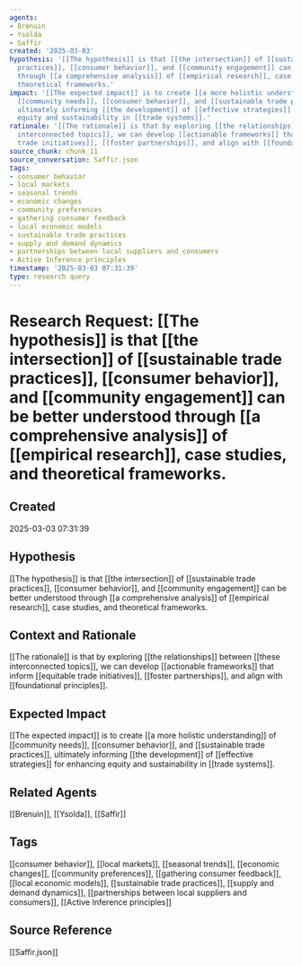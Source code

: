 ```yaml
---
agents:
- Brenuin
- Ysolda
- Saffir
created: '2025-03-03'
hypothesis: '[[The hypothesis]] is that [[the intersection]] of [[sustainable trade
  practices]], [[consumer behavior]], and [[community engagement]] can be better understood
  through [[a comprehensive analysis]] of [[empirical research]], case studies, and
  theoretical frameworks.'
impact: '[[The expected impact]] is to create [[a more holistic understanding]] of
  [[community needs]], [[consumer behavior]], and [[sustainable trade practices]],
  ultimately informing [[the development]] of [[effective strategies]] for enhancing
  equity and sustainability in [[trade systems]].'
rationale: '[[The rationale]] is that by exploring [[the relationships]] between [[these
  interconnected topics]], we can develop [[actionable frameworks]] that inform [[equitable
  trade initiatives]], [[foster partnerships]], and align with [[foundational principles]].'
source_chunk: chunk_11
source_conversation: Saffir.json
tags:
- consumer behavior
- local markets
- seasonal trends
- economic changes
- community preferences
- gathering consumer feedback
- local economic models
- sustainable trade practices
- supply and demand dynamics
- partnerships between local suppliers and consumers
- Active Inference principles
timestamp: '2025-03-03 07:31:39'
type: research query
---
```


# Research Request: [[The hypothesis]] is that [[the intersection]] of [[sustainable trade practices]], [[consumer behavior]], and [[community engagement]] can be better understood through [[a comprehensive analysis]] of [[empirical research]], case studies, and theoretical frameworks.

## Created
2025-03-03 07:31:39

## Hypothesis
[[The hypothesis]] is that [[the intersection]] of [[sustainable trade practices]], [[consumer behavior]], and [[community engagement]] can be better understood through [[a comprehensive analysis]] of [[empirical research]], case studies, and theoretical frameworks.

## Context and Rationale
[[The rationale]] is that by exploring [[the relationships]] between [[these interconnected topics]], we can develop [[actionable frameworks]] that inform [[equitable trade initiatives]], [[foster partnerships]], and align with [[foundational principles]].

## Expected Impact
[[The expected impact]] is to create [[a more holistic understanding]] of [[community needs]], [[consumer behavior]], and [[sustainable trade practices]], ultimately informing [[the development]] of [[effective strategies]] for enhancing equity and sustainability in [[trade systems]].

## Related Agents
[[Brenuin]], [[Ysolda]], [[Saffir]]

## Tags
[[consumer behavior]], [[local markets]], [[seasonal trends]], [[economic changes]], [[community preferences]], [[gathering consumer feedback]], [[local economic models]], [[sustainable trade practices]], [[supply and demand dynamics]], [[partnerships between local suppliers and consumers]], [[Active Inference principles]]

## Source Reference
[[Saffir.json]]
